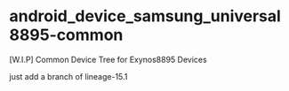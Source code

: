 # android_device_samsung_universal8895-common
[W.I.P] Common Device Tree for Exynos8895 Devices

just add a branch of lineage-15.1
